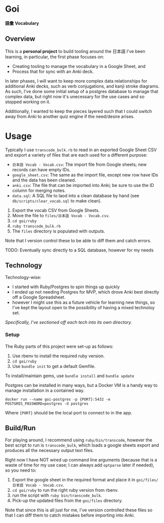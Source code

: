 # Goi
**語彙**
**Vocabulary**

## Overview

This is a **personal project** to build tooling around the 日本語 I've been learning,
in particular, the first phase focuses on:
- Creating tooling to manage the vocabulary in a Google Sheet, and
- Process that for sync with an Anki deck.

In later phases, I will want to keep more complex data relationships for additional
Anki decks, such as verb conjugations, and kanji stroke diagrams. As such, I've
done some initial setup of a postgres database to manage that complex data, but
right now it's unecessary for the use cases and so stopped working on it.

Additionally, I wanted to keep the pieces layered such that I could switch away from
Anki to another quiz engine if the need/desire arises.

# Usage

Typically I use `transcode_bulk.rb` to read in an exported Google Sheet CSV
and export a variety of files that are each used for a different purpose:
- `日本語 Vocab - Vocab.csv`: The import file from Google sheets; new records can have empty IDs.
- `google_sheet.csv`: The same as the import file, except new row have IDs and the data has been cleaned.
- `anki.csv`: The file that can be imported into Anki; be sure to use the ID column for merging notes.
- `data.sql`: A SQL file to laod into a clean database by hand (see `db/scripts/clear_vocab.sql` to make clean).

1. Export the vocab CSV from Google Sheets.
2. Move the file to `files/日本語 Vocab - Vocab.csv`.
3. `cd goi/ruby`
4. `ruby transcode_bulk.rb`
5. The `files` directory is populated with outputs.

Note that I version control these to be able to diff them and catch errors.

TODO: Eventually sync directly to a SQL database, however for my needs

## Technology

Technology-wise:
- I started  with Ruby/Postgres to spin things up quickly
- I ended up not needing Postgres for MVP, which drove Anki best directly off a Google Spreadsheet.
- however I might use this as a future vehicle for learning new things, so I've
  kept the layout open to the possibility of having a mixed technoloy set.

*Specifically, I've sectioned off each tech into its own directory.*

### Setup

####

The Ruby parts of this project were set-up as follows:
1. Use rbenv to install the required ruby version.
2. `cd goi/ruby`
2. Use `bundle init` to get a default Gemfile.

To install/maintain gems, use `bundle install` and `bundle update`

Postgres can be installed in many ways, but a Docker VM is a handy way to manage installation in a contained way.
```
docker run --name goi-postgres -p {PORT}:5432 -e POSTGRES_PASSWORD=postgres -d postgres
```
Where `{PORT}` should be the local port to connect to in the app.

## Build/Run

For playing around, I recommend using `ruby/bin/transcode`, however the
best script to run is `transcode_bulk`, which loads a google sheets export
and produces all the necessary output text files.

Right now I have NOT wired up command line arguments (because that is a waste of
time for my use case; I can always add `optparse` later if needed), so you need to:
1. Export the google sheet in the required format and place it in `goi/files/日本語 Vocab - Vocab.csv`.
2. `cd goi/ruby` to run the right ruby version from rbenv.
3. run the script with `ruby bin/transcode_bulk`.
4. Pick-up the updated files from the `goi/files` directory.

Note that since this is all just for me, I've version controlled these files so that
I can diff them to catch mistakes before importing into Anki.